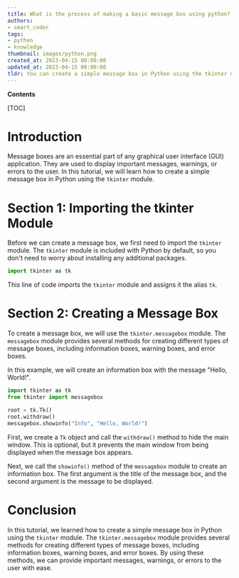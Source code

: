 ```yaml
---
title: What is the process of making a basic message box using python?
authors:
- smart_coder
tags:
- python
- knowledge
thumbnail: images/python.png
created_at: 2023-04-15 00:00:00
updated_at: 2023-04-15 00:00:00
tldr: You can create a simple message box in Python using the tkinter module.
---
```


**Contents**

[TOC]

# Introduction

Message boxes are an essential part of any graphical user interface (GUI) application. They are used to display important messages, warnings, or errors to the user. In this tutorial, we will learn how to create a simple message box in Python using the `tkinter` module.

# Section 1: Importing the tkinter Module

Before we can create a message box, we first need to import the `tkinter` module. The `tkinter` module is included with Python by default, so you don't need to worry about installing any additional packages.

```python
import tkinter as tk
```

This line of code imports the `tkinter` module and assigns it the alias `tk`.

# Section 2: Creating a Message Box

To create a message box, we will use the `tkinter.messagebox` module. The `messagebox` module provides several methods for creating different types of message boxes, including information boxes, warning boxes, and error boxes.

In this example, we will create an information box with the message "Hello, World!".

```python
import tkinter as tk
from tkinter import messagebox

root = tk.Tk()
root.withdraw()
messagebox.showinfo("Info", "Hello, World!")
```

First, we create a `Tk` object and call the `withdraw()` method to hide the main window. This is optional, but it prevents the main window from being displayed when the message box appears.

Next, we call the `showinfo()` method of the `messagebox` module to create an information box. The first argument is the title of the message box, and the second argument is the message to be displayed.

# Conclusion

In this tutorial, we learned how to create a simple message box in Python using the `tkinter` module. The `tkinter.messagebox` module provides several methods for creating different types of message boxes, including information boxes, warning boxes, and error boxes. By using these methods, we can provide important messages, warnings, or errors to the user with ease.
